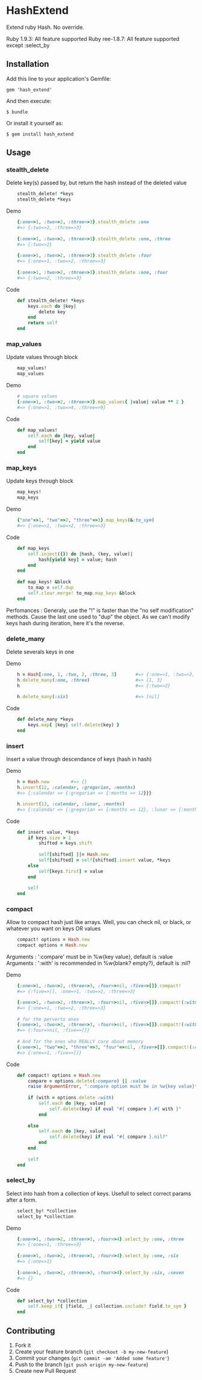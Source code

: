 # HashExtend

Extend ruby Hash. No override.

Ruby 1.9.3: All feature supported
Ruby ree-1.8.7: All feature supported except :select_by

## Installation

Add this line to your application's Gemfile:

    gem 'hash_extend'

And then execute:

    $ bundle

Or install it yourself as:

    $ gem install hash_extend

## Usage

### stealth_delete

Delete key(s) passed by, but return the hash instead of the deleted value

```ruby
	stealth_delete! *keys
	stealth_delete *keys
```

Demo

```ruby
	{:one=>1, :two=>2, :three=>3}.stealth_delete :one
	#=> {:two=>2, :three=>3}
	
	{:one=>1, :two=>2, :three=>3}.stealth_delete :one, :three
	#=> {:two=>2}
	
	{:one=>1, :two=>2, :three=>3}.stealth_delete :four
	#=> {:one=>1, :two=>2, :three=>3}
	
	{:one=>1, :two=>2, :three=>3}.stealth_delete :one, :four
	#=> {:two=>2, :three=>3}
```

Code

```ruby	
	def stealth_delete! *keys
	  	keys.each do |key|
	    	delete key
	  	end
	  	return self
	end
```


### map_values

Update values through block

```ruby
	map_values!
	map_values
```

Demo

```ruby
	# square values
	{:one=>1, :two=>2, :three=>3}.map_values{ |value| value ** 2 }
	#=> {:one=>1, :two=>4, :three=>9}
```

Code

```ruby	
	def map_values!
  		self.each do |key, value|
    		self[key] = yield value
  		end
	end
```


### map_keys

Update keys through block

```ruby
	map_keys!
	map_keys
```

Demo

```ruby
	{"one"=>1, "two"=>2, "three"=>3}.map_keys(&:to_sym)
	#=> {:one=>1, :two=>2, :three=>3}
```

Code

```ruby	
	def map_keys
    	self.inject({}) do |hash, (key, value)|
      		hash[yield key] = value; hash
    	end
	end
	
	def map_keys! &block
    	to_map = self.dup
    	self.clear.merge! to_map.map_keys &block
  	end
```

Perfomances : Generaly, use the "!" is faster than the "no self modification" methods. Cause the last one used to "dup" the object. As we can't modify keys hash during iteration, here it's the reverse.


### delete_many

Delete severals keys in one

Demo

```ruby
	h = Hash[:one, 1, :two, 2, :three, 3]		#=> {:one=>1, :two=>2, :three=>3}
	h.delete_many(:one, :three)					#=> [1, 3]
	h											#=> {:two=>2}
	
	h.delete_many(:six)							#=> [nil]
```

Code

```ruby	
	def delete_many *keys
  		keys.map{ |key| self.delete(key) }
	end
```


### insert

Insert a value through descendance of keys (hash in hash)

Demo

```ruby
	h = Hash.new		#=> {}
	h.insert(12, :calendar, :gregorian, :months)
	#=> {:calendar => {:gregorian => {:months => 12}}}

	h.insert(13, :calendar, :lunar, :months)
	#=> {:calendar => {:gregorian => {:months => 12}, :lunar => {:months => 13}}}
```

Code

```ruby	
	def insert value, *keys
  		if keys.size > 1
    		shifted = keys.shift
    
    		self[shifted] ||= Hash.new
    		self[shifted] = self[shifted].insert value, *keys
  		else
    		self[keys.first] = value
  		end
  	
  		self
	end
```


### compact

Allow to compact hash just like arrays. Well, you can check nil, or black, or whatever you want on keys OR values

```ruby
	compact! options = Hash.new
	compact options = Hash.new
```

Arguments : ':compare' must be in %w{key value}, default is :value
Arguments : ':with' is recommended in %w{blank? empty?}, default is :nil?

Demo

```ruby
	{:one=>1, :two=>2, :three=>3, :four=>nil, :five=>[]}.compact!
	#=> {:five=>[], :one=>1, :two=>2, :three=>3}

	{:one=>1, :two=>2, :three=>3, :four=>nil, :five=>[]}.compact!(:with=>:blank?)
	#=> {:one=>1, :two=>2, :three=>3}
	
	# for the perverts ones
	{:one=>1, :two=>2, :three=>3, :four=>nil, :five=>[]}.compact!(:with=>"is_a?(Fixnum)")
	#=> {:four=>nil, :five=>[]}
	
	# And for the ones who REALLY care about memory
	{:one=>1, "two"=>2, "three"=>3, "four"=>nil, :five=>[]}.compact!(:compare => :key, :with=>"is_a?(String)")
	#=> {:one=>1, :five=>[]}
```

Code

```ruby	
	def compact! options = Hash.new
  		compare = options.delete(:compare) || :value
  		raise ArgumentError, ":compare option must be in %w{key value}" unless [:key, :value].include? compare.to_sym
  
  		if (with = options.delete :with)
    		self.each do |key, value|
      			self.delete(key) if eval "#{ compare }.#{ with }"
    		end
    
  		else
    		self.each do |key, value|
      			self.delete(key) if eval "#{ compare }.nil?"
    		end
  		end
  
  		self
	end
```


### select_by

Select into hash from a collection of keys. Usefull to select correct params after a form.

```ruby
	select_by! *collection
	select_by *collection
```

Demo

```ruby
	{:one=>1, :two=>2, :three=>3, :four=>4}.select_by :one, :three
	#=> {:one=>1, :three=>3}
	
	{:one=>1, :two=>2, :three=>3, :four=>4}.select_by :one, :six
	#=> {:one=>1}
	
	{:one=>1, :two=>2, :three=>3, :four=>4}.select_by :six, :seven
	#=> {}
```

Code

```ruby	
	def select_by! *collection
  		self.keep_if{ |field, _| collection.include? field.to_sym }  
	end
```

## Contributing

1. Fork it
2. Create your feature branch (`git checkout -b my-new-feature`)
3. Commit your changes (`git commit -am 'Added some feature'`)
4. Push to the branch (`git push origin my-new-feature`)
5. Create new Pull Request
